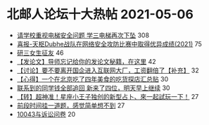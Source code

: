 # 北邮人论坛十大热帖 2021-05-06

- [请学校重视电梯安全问题 学三电梯再次下坠](https://bbs.byr.cn/article/Talking/6270065) 308
- [喜报-天枢Dubhe战队在网络安全攻防比赛中取得优异成绩(2021)](https://bbs.byr.cn/article/Security/45271) 75
- [研三女生征友](https://bbs.byr.cn/article/Friends/1992639) 46
- [【发论文】导师忘记给你的发论文秘籍，在这里](https://bbs.byr.cn/article/Paper/44506) 42
- [【讨论】要不要离开国企进入互联网大厂，工资翻倍了【补充】](https://bbs.byr.cn/article/WorkLife/1166865) 32
- [【心得】一个在北京吃了四年美食的吃货探店汇总贴](https://bbs.byr.cn/article/Food/512221) 30
- [联系到的同学钱全部追回 新来了四位，明天早上继续](https://bbs.byr.cn/article/Picture/3285696) 30
- [【转】超神准！星座小王子独创的新型占卜、來一起試玩一下！](https://bbs.byr.cn/article/Constellations/326533) 27
- [前段时间挂一道题，感觉简单想不到](https://bbs.byr.cn/article/ACM_ICPC/99758) 27
- [10043与诉讼问卷](https://bbs.byr.cn/article/GoAbroad/376575) 20


